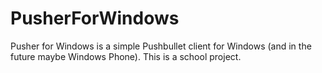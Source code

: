 PusherForWindows
===

Pusher for Windows is a simple Pushbullet client for Windows (and in the future maybe Windows Phone). This is a school project.
